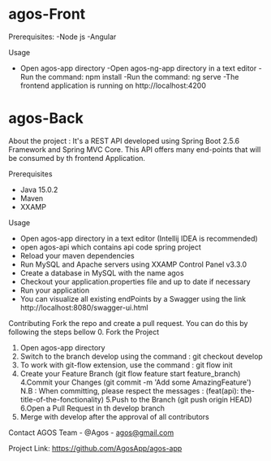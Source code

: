 # agos-Front


Prerequisites:
-Node js
-Angular

Usage
- Open agos-app directory
-Open agos-ng-app directory in a text editor 
-Run the command: npm install
-Run the command: ng serve
-The frontend application is running on http://localhost:4200

# agos-Back

About the project : 
It's a REST API developed using Spring Boot 2.5.6 Framework and Spring MVC Core.
This API offers many end-points that will be consumed by th frontend Application.

Prerequisites 
- Java 15.0.2
- Maven
- XXAMP 

Usage
- Open agos-app directory in a text editor (Intellij IDEA is recommended)
- open agos-api which contains api code spring project
- Reload your maven dependencies
- Run MySQL and Apache servers using XXAMP Control Panel v3.3.0
- Create a database in MySQL with the name agos
- Checkout your application.properties file and up to date if necessary 
- Run your application
- You can visualize all existing endPoints by a Swagger using the link http://localhost:8080/swagger-ui.html 

Contributing 
Fork the repo and create a pull request. 
You can do this by following the steps bellow
0. Fork the Project
1. Open agos-app directory
2. Switch to the branch develop using the command : git checkout develop
3. To work with git-flow extension, use the command : git flow init 
4. Create your Feature Branch (git flow feature start feature_branch)
4.Commit your Changes (git commit -m 'Add some AmazingFeature')
N.B : When committing, please respect the messages : (feat(api): the-title-of-the-fonctionality)
5.Push to the Branch (git push origin HEAD)
6.Open a Pull Request in th develop branch
5. Merge with develop after the approval of all contributors


Contact
AGOS Team - @Agos - agos@gmail.com

Project Link: https://github.com/AgosApp/agos-app
